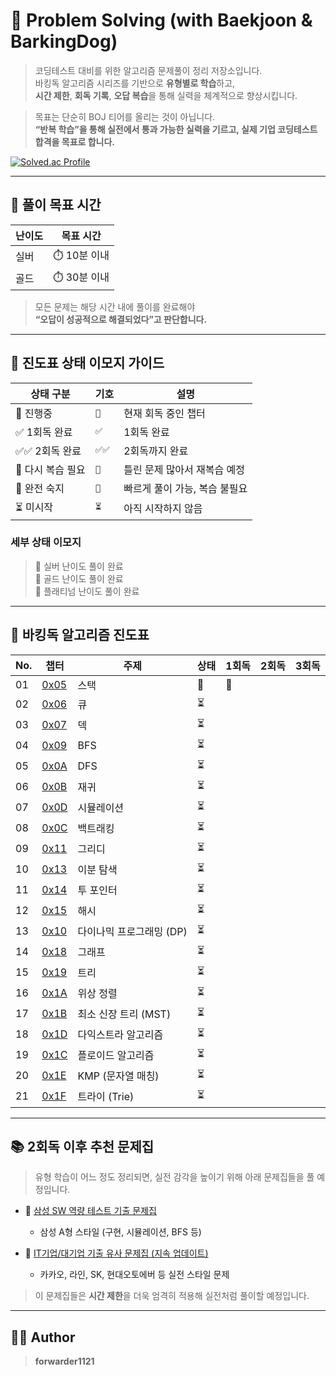 # 🧠 Problem Solving (with Baekjoon & BarkingDog)

> 코딩테스트 대비를 위한 알고리즘 문제풀이 정리 저장소입니다.  
> 바킹독 알고리즘 시리즈를 기반으로 **유형별로 학습**하고,  
> **시간 제한**, **회독 기록**, **오답 복습**을 통해 실력을 체계적으로 향상시킵니다.

> 목표는 단순히 BOJ 티어를 올리는 것이 아닙니다.  
> **“반복 학습”을 통해 실전에서 통과 가능한 실력을 기르고, 실제 기업 코딩테스트 합격을 목표로 합니다.**

[![Solved.ac Profile](http://mazassumnida.wtf/api/v2/generate_badge?boj=forwarder1121)](https://solved.ac/forwarder1121/)

---

## 🎯 풀이 목표 시간

| 난이도 | 목표 시간     |
|--------|----------------|
| 실버   | ⏱️ 10분 이내  |
| 골드   | ⏱️ 30분 이내  |

> 모든 문제는 해당 시간 내에 풀이를 완료해야  
> **“오답이 성공적으로 해결되었다”고 판단합니다.**

---

## 🧩 진도표 상태 이모지 가이드

| 상태 구분         | 기호   | 설명                          |
|-------------------|--------|-------------------------------|
| 🔄 진행중         | `🔄`   | 현재 회독 중인 챕터          |
| ✅ 1회독 완료     | `✅`   | 1회독 완료                   |
| ✅✅ 2회독 완료   | `✅✅` | 2회독까지 완료               |
| 🔁 다시 복습 필요 | `🔁`   | 틀린 문제 많아서 재복습 예정 |
| 🚀 완전 숙지      | `🚀`   | 빠르게 풀이 가능, 복습 불필요 |
| ⏳ 미시작          | `⏳`   | 아직 시작하지 않음           |

### 세부 상태 이모지  
> 🥈 실버 난이도 풀이 완료	   
> 🥇 골드 난이도 풀이 완료    
> 💎 플래티넘 난이도 풀이 완료    

---

## 📌 바킹독 알고리즘 진도표

| No. | 챕터 | 주제                      | 상태  | 1회독       | 2회독       | 3회독       |
|-----|-------|---------------------------|--------|-------------|-------------|-------------|
| 01  | [0x05](https://www.acmicpc.net/workbook/view/7309)  | 스택                      | 🔄 |      🔄       |             |             |
| 02  | [0x06](https://www.acmicpc.net/workbook/view/7310)  | 큐                        | ⏳ |             |             |             |
| 03  | [0x07](https://www.acmicpc.net/workbook/view/7311)  | 덱                        | ⏳ |             |             |             |
| 04  | [0x09](https://www.acmicpc.net/workbook/view/7313)  | BFS                       | ⏳ |             |             |             |
| 05  | [0x0A](https://www.acmicpc.net/workbook/view/7314)  | DFS                       | ⏳ |             |             |             |
| 06  | [0x0B](https://www.acmicpc.net/workbook/view/7314)  | 재귀                      | ⏳ |             |             |             |
| 07  | [0x0D](https://www.acmicpc.net/workbook/view/7316)  | 시뮬레이션                | ⏳ |             |             |             |
| 08  | [0x0C](https://www.acmicpc.net/workbook/view/7315)  | 백트래킹                  | ⏳ |             |             |             |
| 09  | [0x11](https://www.acmicpc.net/workbook/view/7320)  | 그리디                    | ⏳ |             |             |             |
| 10  | [0x13](https://www.acmicpc.net/workbook/view/8400)  | 이분 탐색                 | ⏳ |             |             |             |
| 11  | [0x14](https://www.acmicpc.net/workbook/view/8709)  | 투 포인터                 | ⏳ |             |             |             |
| 12  | [0x15](https://www.acmicpc.net/workbook/view/9063)  | 해시                      | ⏳ |             |             |             |
| 13  | [0x10](https://www.acmicpc.net/workbook/view/7319)  | 다이나믹 프로그래밍 (DP) | ⏳ |             |             |             |
| 14  | [0x18](https://www.acmicpc.net/workbook/view/9562)  | 그래프                    | ⏳ |             |             |             |
| 15  | [0x19](https://www.acmicpc.net/workbook/view/9657)  | 트리                      | ⏳ |             |             |             |
| 16  | [0x1A](https://www.acmicpc.net/workbook/view/9738)  | 위상 정렬                 | ⏳ |             |             |             |
| 17  | [0x1B](https://www.acmicpc.net/workbook/view/9907)  | 최소 신장 트리 (MST)      | ⏳ |             |             |             |
| 18  | [0x1D](https://www.acmicpc.net/workbook/view/10433) | 다익스트라 알고리즘       | ⏳ |             |             |             |
| 19  | [0x1C](https://www.acmicpc.net/workbook/view/10318) | 플로이드 알고리즘         | ⏳ |             |             |             |
| 20  | [0x1E](https://www.acmicpc.net/workbook/view/12205) | KMP (문자열 매칭)         | ⏳ |             |             |             |
| 21  | [0x1F](https://www.acmicpc.net/workbook/view/12649) | 트라이 (Trie)             | ⏳ |             |             |             |

---

## 📚 2회독 이후 추천 문제집

> 유형 학습이 어느 정도 정리되면, 실전 감각을 높이기 위해 아래 문제집들을 풀 예정입니다.

- 🔗 [삼성 SW 역량 테스트 기출 문제집](https://www.acmicpc.net/workbook/view/1152)  
  - 삼성 A형 스타일 (구현, 시뮬레이션, BFS 등)

- 🔗 [IT기업/대기업 기출 유사 문제집 (지속 업데이트)](https://www.acmicpc.net/workbook/view/8708)  
  - 카카오, 라인, SK, 현대오토에버 등 실전 스타일 문제

> 이 문제집들은 **시간 제한**을 더욱 엄격히 적용해 실전처럼 풀이할 예정입니다.

---

## 🧑‍💻 Author

> **forwarder1121**
